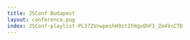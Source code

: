 ```yaml
---
title: JSConf Budapest
layout: conference.pug
index: JSConf-playlist-PL37ZVnwpeshH9ztZfHqvQhF1_Zm4VcCTD
---
```

